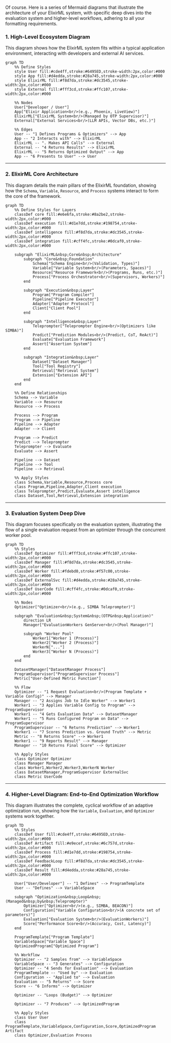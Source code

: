 Of course. Here is a series of Mermaid diagrams that illustrate the architecture of your ElixirML system, with specific deep dives into the evaluation system and higher-level workflows, adhering to all your formatting requirements.

### 1. High-Level Ecosystem Diagram

This diagram shows how the ElixirML system fits within a typical application environment, interacting with developers and external AI services.

```mermaid
graph TD
    %% Define Styles
    style User fill:#cde4ff,stroke:#6495ED,stroke-width:2px,color:#000
    style App fill:#d4edda,stroke:#28a745,stroke-width:2px,color:#000
    style ElixirML fill:#f8d7da,stroke:#dc3545,stroke-width:2px,color:#000
    style External fill:#fff3cd,stroke:#ffc107,stroke-width:2px,color:#000

    %% Nodes
    User["Developer / User"]
    App["Elixir Application<br/>(e.g., Phoenix, LiveView)"]
    ElixirML["ElixirML System<br/>(Managed by OTP Supervisor)"]
    External["External Services<br/>(LLM APIs, Vector DBs, etc.)"]

    %% Edges
    User -- "1 Defines Programs & Optimizers" --> App
    App -- "2 Interacts with" --> ElixirML
    ElixirML -- ". Makes API Calls" --> External
    External -- "4 Returns Results" --> ElixirML
    ElixirML -- "5 Returns Optimized Output" --> App
    App -- "6 Presents to User" --> User
```

---

### 2. ElixirML Core Architecture

This diagram details the main pillars of the ElixirML foundation, showing how the `Schema`, `Variable`, `Resource`, and `Process` systems interact to form the core of the framework.

```mermaid
graph TD
    %% Define Styles for Layers
    classDef core fill:#e6e6fa,stroke:#8a2be2,stroke-width:2px,color:#000
    classDef execution fill:#d1e7dd,stroke:#198754,stroke-width:2px,color:#000
    classDef intelligence fill:#f8d7da,stroke:#dc3545,stroke-width:2px,color:#000
    classDef integration fill:#cff4fc,stroke:#0dcaf0,stroke-width:2px,color:#000

    subgraph "ElixirML&nbsp;Core&nbsp;Architecture"
        subgraph "Core&nbsp;Foundation"
            Schema["Schema Engine<br/>(Validation, Types)"]
            Variable["Variable System<br/>(Parameters, Spaces)"]
            Resource["Resource Framework<br/>(Programs, Runs, etc.)"]
            Process["Process Orchestrator<br/>(Supervisors, Workers)"]
        end

        subgraph "Execution&nbsp;Layer"
            Program["Program Compiler"]
            Pipeline["Pipeline Executor"]
            Adapter["Adapter Protocol"]
            Client["Client Pool"]
        end

        subgraph "Intelligence&nbsp;Layer"
            Teleprompter["Teleprompter Engine<br/>(Optimizers like SIMBA)"]
            Predict["Prediction Modules<br/>(Predict, CoT, ReAct)"]
            Evaluate["Evaluation Framework"]
            Assert["Assertion System"]
        end

        subgraph "Integration&nbsp;Layer"
            Dataset["Dataset Manager"]
            Tool["Tool Registry"]
            Retrieval["Retrieval System"]
            Extension["Extension API"]
        end
    end

    %% Define Relationships
    Schema --> Variable
    Variable --> Resource
    Resource --> Process

    Process --> Program
    Program --> Pipeline
    Pipeline --> Adapter
    Adapter --> Client
    
    Program --> Predict
    Predict --> Teleprompter
    Teleprompter --> Evaluate
    Evaluate --> Assert
    
    Pipeline --> Dataset
    Pipeline --> Tool
    Pipeline --> Retrieval
    
    %% Apply Styles
    class Schema,Variable,Resource,Process core
    class Program,Pipeline,Adapter,Client execution
    class Teleprompter,Predict,Evaluate,Assert intelligence
    class Dataset,Tool,Retrieval,Extension integration
```

---

### 3. Evaluation System Deep Dive

This diagram focuses specifically on the evaluation system, illustrating the flow of a single evaluation request from an optimizer through the concurrent worker pool.

```mermaid
graph TD
    %% Styles
    classDef Optimizer fill:#fff3cd,stroke:#ffc107,stroke-width:2px,color:#000
    classDef Manager fill:#f8d7da,stroke:#dc3545,stroke-width:2px,color:#000
    classDef Worker fill:#fdebd0,stroke:#f57c00,stroke-width:2px,color:#000
    classDef ExternalSvc fill:#d4edda,stroke:#28a745,stroke-width:2px,color:#000
    classDef UserCode fill:#cff4fc,stroke:#0dcaf0,stroke-width:2px,color:#000

    %% Nodes
    Optimizer["Optimizer<br/>(e.g., SIMBA Teleprompter)"]
    
    subgraph "Evaluation&nbsp;System&nbsp;(OTP&nbsp;Application)"
        direction LR
        Manager["EvaluationWorkers GenServer<br/>(Pool Manager)"]
        
        subgraph "Worker Pool"
            Worker1["Worker 1 (Process)"]
            Worker2["Worker 2 (Process)"]
            WorkerN["..."]
            Worker3["Worker N (Process)"]
        end
    end
    
    DatasetManager["DatasetManager Process"]
    ProgramSupervisor["ProgramSupervisor Process"]
    Metric["User-Defined Metric Function"]
    
    %% Flow
    Optimizer -- "1 Request Evaluation<br/>(Program Template + Variable Config)" --> Manager
    Manager -- "2 Assigns Job to Idle Worker" --> Worker1
    Worker1 -- "3 Applies Variable Config to Program" --> ProgramSupervisor
    Worker1 -- "4 Gets Evaluation Data" --> DatasetManager
    Worker1 -- "5 Runs Configured Program on Data" --> ProgramSupervisor
    ProgramSupervisor -- "6 Returns Prediction" --> Worker1
    Worker1 -- "7 Scores Prediction vs. Ground Truth" --> Metric
    Metric -- "8 Returns Score" --> Worker1
    Worker1 -- "9 Reports Result" --> Manager
    Manager -- "10 Returns Final Score" --> Optimizer
    
    %% Apply Styles
    class Optimizer Optimizer
    class Manager Manager
    class Worker1,Worker2,Worker3,WorkerN Worker
    class DatasetManager,ProgramSupervisor ExternalSvc
    class Metric UserCode
```

---

### 4. Higher-Level Diagram: End-to-End Optimization Workflow

This diagram illustrates the complete, cyclical workflow of an adaptive optimization run, showing how the `Variable`, `Evaluation`, and `Optimizer` systems work together.

```mermaid
graph TD
    %% Styles
    classDef User fill:#cde4ff,stroke:#6495ED,stroke-width:2px,color:#000
    classDef Artifact fill:#e9ecef,stroke:#6c757d,stroke-width:2px,color:#000
    classDef Process fill:#d1e7dd,stroke:#198754,stroke-width:2px,color:#000
    classDef FeedbackLoop fill:#f8d7da,stroke:#dc3545,stroke-width:2px,color:#000
    classDef Result fill:#d4edda,stroke:#28a745,stroke-width:2px,color:#000

    User["User/Developer"] -- "1 Defines" --> ProgramTemplate
    User -- "Defines" --> VariableSpace
    
    subgraph "Optimization&nbsp;Loop&nbsp;(Managed&nbsp;by&nbsp;Teleprompter)"
        Optimizer["Optimizer<br/>(e.g., SIMBA, BEACON)"]
        Configuration["Variable Configuration<br/>(A concrete set of parameters)"]
        Evaluation["Evaluation System<br/>(EvaluationWorkers)"]
        Score["Performance Score<br/>(Accuracy, Cost, Latency)"]
    end
    
    ProgramTemplate["Program Template"]
    VariableSpace["Variable Space"]
    OptimizedProgram["Optimized Program"]

    %% Workflow
    Optimizer -- "2 Samples from" --> VariableSpace
    VariableSpace -- "3 Generates" --> Configuration
    Optimizer -- "4 Sends for Evaluation" --> Evaluation
    ProgramTemplate -- "Used by" --> Evaluation
    Configuration -- "Applied to" --> Evaluation
    Evaluation -- "5 Returns" --> Score
    Score -- "6 Informs" --> Optimizer
    
    Optimizer -- "Loops (Budget)" --> Optimizer
    
    Optimizer -- "7 Produces" --> OptimizedProgram
    
    %% Apply Styles
    class User User
    class ProgramTemplate,VariableSpace,Configuration,Score,OptimizedProgram Artifact
    class Optimizer,Evaluation Process
```
